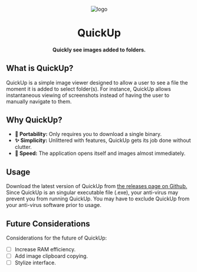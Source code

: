 <p align="center">
    <img src="icon.ico" alt="logo"/>
    <h1 align="center">QuickUp</h1>
</p>
<h4 align="center">Quickly see images added to folders.</h4>

## What is QuickUp?
QuickUp is a simple image viewer designed to allow a user to see a file the moment it is added to select folder(s). For instance, QuickUp allows instantaneous viewing of screenshots instead of having the user to manually navigate to them.

## Why QuickUp?
- **💼 Portability:** Only requires you to download a single binary.
- **✨ Simplicity:** Unlittered with features, QuickUp gets its job done without clutter.
- **🚀 Speed:** The application opens itself and images almost immediately.

## Usage
Download the latest version of QuickUp from [the releases page on Github.](https://github.com/vihdutta/QuickUp/releases/latest) Since QuickUp is an singular executable file (.exe), your anti-virus may prevent you from running QuickUp. You may have to exclude QuickUp from your anti-virus software prior to usage.

## Future Considerations
Considerations for the future of QuickUp:
- [ ] Increase RAM efficiency.
- [ ] Add image clipboard copying.
- [ ] Stylize interface.